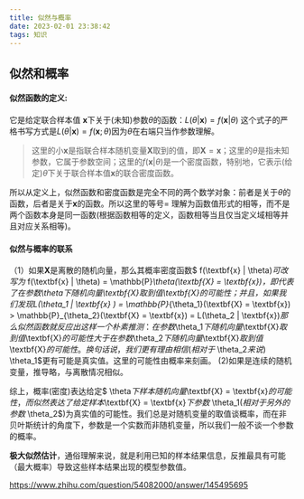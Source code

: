 ```yaml
---
title: 似然与概率
date: 2023-02-01 23:38:42
tags: 知识
---
```


## 似然和概率

#### 似然函数的定义:

它是给定联合样本值 $\textbf{x}$下关于(未知)参数$\theta$的函数：$L(\theta | \textbf{x}) = f(\textbf{x} | \theta)$
这个式子的严格书写方式是$L(\theta | \textbf{x}) = f(\textbf{x} ; \theta)$因为$\theta$在右端只当作参数理解。
>这里的小$\textbf{x}$是指联合样本随机变量$\textbf{X}$取到的值，即$\textbf{X} = \textbf{x}$；这里的$\theta$是指未知参数，它属于参数空间；这里的$f(\textbf{x}|\theta)$是一个密度函数，特别地，它表示(给定)$\theta$下关于联合样本值$\textbf{x}$的联合密度函数。

所以从定义上，似然函数和密度函数是完全不同的两个数学对象：前者是关于$\theta$的函数，后者是关于$\textbf{x}$的函数。所以这里的等号= 理解为函数值形式的相等，而不是两个函数本身是同一函数(根据函数相等的定义，函数相等当且仅当定义域相等并且对应关系相等)。

#### 似然与概率的联系

（1）如果$\textbf{X}$是离散的随机向量，那么其概率密度函数$ f(\textbf{x} | \theta)$可改写为$ f(\textbf{x} | \theta) = \mathbb{P}_\theta(\textbf{X} = \textbf{x})$，即代表了在参数$\theta$下随机向量$\textbf{X}$取到值$\textbf{X}$的可能性；
并且，如果我们发现$L(\theta_1 | \textbf{x} ) = \mathbb{P}_{\theta_1}(\textbf{X} = \textbf{x}) > \mathbb{P}_{\theta_2}(\textbf{X} = \textbf{x}) = L(\theta_2 | \textbf{x})$那么似然函数就反应出这样一个朴素推测：在参数$\theta_1$下随机向量$\textbf{X}$取到值$\textbf{X}$的可能性大于 在参数$\theta_2$下随机向量$\textbf{X}$取到值$\textbf{X}$的可能性。
换句话说，我们更有理由相信(相对于$ \theta_2$来说)$ \theta_1$更有可能是真实值。这里的可能性由概率来刻画。
(2)如果是连续的随机变量，推导略，与离散情况相似。

综上，概率(密度)表达给定$ \theta$下样本随机向量$\textbf{X} = \textbf{x}$的可能性，而似然表达了给定样本$\textbf{X} = \textbf{x}$下参数$ \theta_1$(相对于另外的参数$ \theta_2$)为真实值的可能性。我们总是对随机变量的取值谈概率，而在非贝叶斯统计的角度下，参数是一个实数而非随机变量，所以我们一般不谈一个参数的概率。

**极大似然估计**，通俗理解来说，就是利用已知的样本结果信息，反推最具有可能（最大概率）导致这些样本结果出现的模型参数值。

https://www.zhihu.com/question/54082000/answer/145495695

